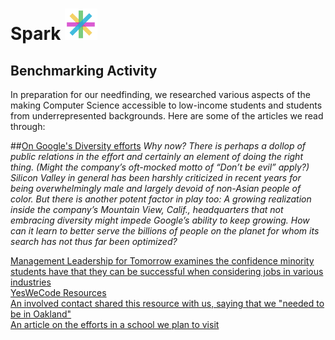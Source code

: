 <div><h1> Spark <img src="Logo.png" height="50"></h1></div>
<h2>Benchmarking Activity</h2>
In preparation for our needfinding, we researched various aspects of the making Computer Science accessible to low-income students and students from underrepresented backgrounds. Here are some of the articles we read through: <br/>

##[On Google's Diversity efforts](http://fortune.com/google-diversity/)
*Why now? There is perhaps a dollop of public relations in the effort and certainly an element of doing the right thing. (Might the company’s oft-mocked motto of “Don’t be evil” apply?) Silicon Valley in general has been harshly criticized in recent years for being overwhelmingly male and largely devoid of non-Asian people of color. But there is another potent factor in play too: A growing realization inside the company’s Mountain View, Calif., headquarters that not embracing diversity might impede Google’s ability to keep growing. How can it learn to better serve the billions of people on the planet for whom its search has not thus far been optimized?*

[Management Leadership for Tomorrow examines the confidence minority students have that they can be successful when considering jobs in various industries](http:://ml4t.org/insights/mlt-perspectives-white-paper/)<br/>
[YesWeCode Resources](http://www.yeswecode.org/the_future_of_tech_diversity_and_inclusion_apply_to_the_yeswecode_coding_corps)<br/>
[An involved contact shared this resource with us, saying that we "needed to be in Oakland"](https://medium.com/@cklshorall/2800-oakland-unified-students-enrolled-in-computer-science-in-2016-17-87277f99480b?source=linkShare-d030d4c339eb-1485839323)<br/>
[An article on the efforts in a school we plan to visit](https://www.google.com/amp/www.cio.com/article/2442414/it-organization/sequoia-high-gets-wired.amp.html)<br/>
